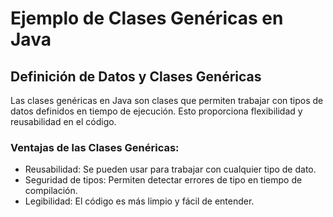 # Ejemplo de Clases Genéricas en Java

## Definición de Datos y Clases Genéricas
Las clases genéricas en Java son clases que permiten trabajar con tipos de datos definidos en tiempo de ejecución. Esto proporciona flexibilidad y reusabilidad en el código.

### Ventajas de las Clases Genéricas:
- Reusabilidad: Se pueden usar para trabajar con cualquier tipo de dato.
- Seguridad de tipos: Permiten detectar errores de tipo en tiempo de compilación.
- Legibilidad: El código es más limpio y fácil de entender.

